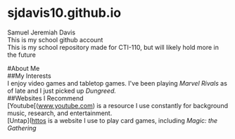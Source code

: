 # sjdavis10.github.io  
Samuel Jeremiah Davis  
This is my school github account  
This is my school repository made for CTI-110, but will likely hold more in the future  

#About Me  
##My Interests  
I enjoy video games and tabletop games. I've been playing *Marvel Rivals* as of late and I just picked up *Dungreed.*  
##Websites I Recommend  
[Youtube[(www.youtube.com) is a resource I use constantly for background music, research, and entertainment.  
[Untap]([httos](https://www.untap.in/) is a website I use to play card games, including *Magic: the Gathering*  
